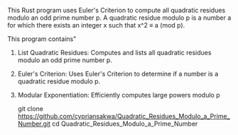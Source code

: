 This Rust program uses Euler's Criterion to compute all quadratic residues modulo an odd prime number p. 
A quadratic residue modulo p is a number a for which there exists an integer x such that x^2 ≡ a (mod p).

This program contains"
1. List Quadratic Residues: Computes and lists all quadratic residues modulo an odd prime number p.
2. Euler's Criterion: Uses Euler's Criterion to determine if a number is a quadratic residue modulo p.
3. Modular Exponentiation: Efficiently computes large powers modulo p

   git clone https://github.com/cypriansakwa/Quadratic_Residues_Modulo_a_Prime_Number.git
   cd Quadratic_Residues_Modulo_a_Prime_Number
